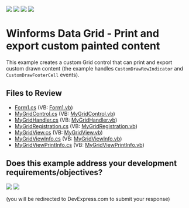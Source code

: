 <!-- default badges list -->
![](https://img.shields.io/endpoint?url=https://codecentral.devexpress.com/api/v1/VersionRange/128630232/23.1.1%2B)
[![](https://img.shields.io/badge/Open_in_DevExpress_Support_Center-FF7200?style=flat-square&logo=DevExpress&logoColor=white)](https://supportcenter.devexpress.com/ticket/details/E4955)
[![](https://img.shields.io/badge/📖_How_to_use_DevExpress_Examples-e9f6fc?style=flat-square)](https://docs.devexpress.com/GeneralInformation/403183)
[![](https://img.shields.io/badge/💬_Leave_Feedback-feecdd?style=flat-square)](#does-this-example-address-your-development-requirementsobjectives)
<!-- default badges end -->

# Winforms Data Grid - Print and export custom painted content

This example creates a custom Grid control that can print and export custom drawn content (the example handles `CustomDrawRowIndicator` and `CustomDrawFooterCell` events).


## Files to Review

* [Form1.cs](./CS/MyXtraGrid/Form1.cs) (VB: [Form1.vb](./VB/MyXtraGrid/Form1.vb))
* [MyGridControl.cs](./CS/MyXtraGrid/MyGridView/MyGridControl.cs) (VB: [MyGridControl.vb](./VB/MyXtraGrid/MyGridView/MyGridControl.vb))
* [MyGridHandler.cs](./CS/MyXtraGrid/MyGridView/MyGridHandler.cs) (VB: [MyGridHandler.vb](./VB/MyXtraGrid/MyGridView/MyGridHandler.vb))
* [MyGridRegistration.cs](./CS/MyXtraGrid/MyGridView/MyGridRegistration.cs) (VB: [MyGridRegistration.vb](./VB/MyXtraGrid/MyGridView/MyGridRegistration.vb))
* [MyGridView.cs](./CS/MyXtraGrid/MyGridView/MyGridView.cs) (VB: [MyGridView.vb](./VB/MyXtraGrid/MyGridView/MyGridView.vb))
* [MyGridViewInfo.cs](./CS/MyXtraGrid/MyGridView/MyGridViewInfo.cs) (VB: [MyGridViewInfo.vb](./VB/MyXtraGrid/MyGridView/MyGridViewInfo.vb))
* [MyGridViewPrintInfo.cs](./CS/MyXtraGrid/MyGridView/MyGridViewPrintInfo.cs) (VB: [MyGridViewPrintInfo.vb](./VB/MyXtraGrid/MyGridView/MyGridViewPrintInfo.vb))

<!-- feedback -->
## Does this example address your development requirements/objectives?

[<img src="https://www.devexpress.com/support/examples/i/yes-button.svg"/>](https://www.devexpress.com/support/examples/survey.xml?utm_source=github&utm_campaign=winforms-grid-print-export-custom-painted-content&~~~was_helpful=yes) [<img src="https://www.devexpress.com/support/examples/i/no-button.svg"/>](https://www.devexpress.com/support/examples/survey.xml?utm_source=github&utm_campaign=winforms-grid-print-export-custom-painted-content&~~~was_helpful=no)

(you will be redirected to DevExpress.com to submit your response)
<!-- feedback end -->
